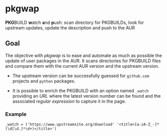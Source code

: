 # pkgwap
**PKG**BUILD **w**atch **a**nd **p**ush: scan directory for PKGBUILDs, look for upstream updates, update the description and push to the AUR

## Goal
The objective with _pkgwap_ is to ease and automate as much as possible the update of user packages in the AUR. It scans directories for PKGBUILD files and compare them with the current AUR version and the upstream version.

* The upstream version can be successfully guessed for `github.com` projects and `python` packages.

* It is possible to enrich the PKGBUILD with an option named `_watch` providing an _URL_ where the latest version number can be found and the associated _regular expression_ to capture it in the page.

### Example
```
_watch = ('https://www.upstreamsite.org/download' '<title>[a-zA-Z_-]*(\d[\d.]*\d+)</title>')
```